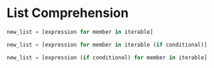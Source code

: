 # List Comprehension

```python
new_list = [expression for member in iterable]
```

```python
new_list = [expression for member in iterable (if conditional)]
```

```python
new_list = [expression (if conditional) for member in iterable]
```
